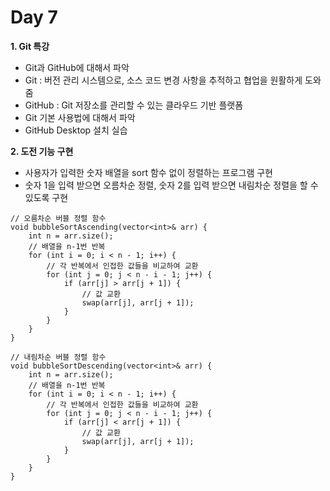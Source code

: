 # Day 7
**1. Git 특강**

- Git과 GitHub에 대해서 파악
- Git : 버전 관리 시스템으로, 소스 코드 변경 사항을 추적하고 협업을 원활하게 도와줌
- GitHub : Git 저장소를 관리할 수 있는 클라우드 기반 플랫폼
- Git 기본 사용법에 대해서 파악
- GitHub Desktop 설치 실습

**2. 도전 기능 구현**

- 사용자가 입력한 숫자 배열을 sort 함수 없이 정렬하는 프로그램 구현
- 숫자 1을 입력 받으면 오름차순 정렬, 숫자 2를 입력 받으면 내림차순 정렬을 할 수 있도록 구현

```
// 오름차순 버블 정렬 함수
void bubbleSortAscending(vector<int>& arr) {
    int n = arr.size();
    // 배열을 n-1번 반복
    for (int i = 0; i < n - 1; i++) {
        // 각 반복에서 인접한 값들을 비교하여 교환
        for (int j = 0; j < n - i - 1; j++) {
            if (arr[j] > arr[j + 1]) {
                // 값 교환
                swap(arr[j], arr[j + 1]);
            }
        }
    }
}

// 내림차순 버블 정렬 함수
void bubbleSortDescending(vector<int>& arr) {
    int n = arr.size();
    // 배열을 n-1번 반복
    for (int i = 0; i < n - 1; i++) {
        // 각 반복에서 인접한 값들을 비교하여 교환
        for (int j = 0; j < n - i - 1; j++) {
            if (arr[j] < arr[j + 1]) {
                // 값 교환
                swap(arr[j], arr[j + 1]);
            }
        }
    }
}

```
